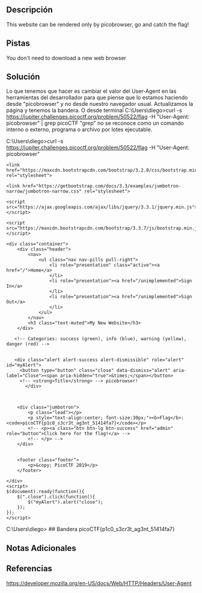 ## Descripción
This website can be rendered only by picobrowser, go and catch the flag! 

## Pistas 
You don't need to download a new web browser

## Solución
Lo que tenemos que hacer es cambiar el valor del User-Agent en las herramientas del desarrollador para que piense que lo estamos haciendo desde "picobrowser" y no desde nuestro navegador usual.
Actualizamos la página y tenemos la bandera.
O desde terminal 
C:\Users\diego>curl -s https://jupiter.challenges.picoctf.org/problem/50522/flag -H "User-Agent: picobrowser" | grep picoCTF
"grep" no se reconoce como un comando interno o externo,
programa o archivo por lotes ejecutable.

C:\Users\diego>curl -s https://jupiter.challenges.picoctf.org/problem/50522/flag -H "User-Agent: picobrowser"
<!DOCTYPE html>
<html lang="en">

<head>
    <title>My New Website</title>


    <link href="https://maxcdn.bootstrapcdn.com/bootstrap/3.2.0/css/bootstrap.min.css" rel="stylesheet">

    <link href="https://getbootstrap.com/docs/3.3/examples/jumbotron-narrow/jumbotron-narrow.css" rel="stylesheet">

    <script src="https://ajax.googleapis.com/ajax/libs/jquery/3.3.1/jquery.min.js"></script>

    <script src="https://maxcdn.bootstrapcdn.com/bootstrap/3.3.7/js/bootstrap.min.js"></script>

</head>

<body>

    <div class="container">
        <div class="header">
            <nav>
                <ul class="nav nav-pills pull-right">
                    <li role="presentation" class="active"><a href="/">Home</a>
                    </li>
                    <li role="presentation"><a href="/unimplemented">Sign In</a>
                    </li>
                    <li role="presentation"><a href="/unimplemented">Sign Out</a>
                    </li>
                </ul>
            </nav>
            <h3 class="text-muted">My New Website</h3>
        </div>

       <!-- Categories: success (green), info (blue), warning (yellow), danger (red) -->


       <div class="alert alert-success alert-dismissible" role="alert" id="myAlert">
         <button type="button" class="close" data-dismiss="alert" aria-label="Close"><span aria-hidden="true">&times;</span></button>
         <!-- <strong>Title</strong> --> picobrowser!
           </div>



        <div class="jumbotron">
            <p class="lead"></p>
            <p style="text-align:center; font-size:30px;"><b>Flag</b>: <code>picoCTF{p1c0_s3cr3t_ag3nt_51414fa7}</code></p>
            <!-- <p><a class="btn btn-lg btn-success" href="admin" role="button">Click here for the flag!</a> -->
            <!-- </p> -->
        </div>


        <footer class="footer">
            <p>&copy; PicoCTF 2019</p>
        </footer>

    </div>
    <script>
    $(document).ready(function(){
        $(".close").click(function(){
            $("myAlert").alert("close");
        });
    });
    </script>
</body>

</html>
C:\Users\diego>
## Bandera
picoCTF{p1c0_s3cr3t_ag3nt_51414fa7}

## Notas Adicionales

## Referencias
https://developer.mozilla.org/en-US/docs/Web/HTTP/Headers/User-Agent